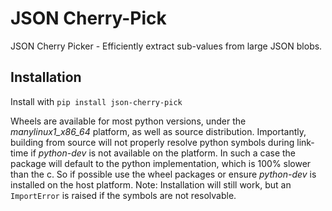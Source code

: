 # JSON Cherry-Pick
JSON Cherry Picker - Efficiently extract sub-values from large JSON blobs.<br/>

## Installation
Install with `pip install json-cherry-pick`

Wheels are available for most python versions, under the *manylinux1_x86_64* platform, as well as source distribution. Importantly, building from source will not properly resolve python symbols during link-time if *python-dev* is not available on the platform. In such a case the package will default to the python implementation, which is 100% slower than the c. So if possible use the wheel packages or ensure *python-dev* is installed on the host platform.
Note: Installation will still work, but an `ImportError` is raised if the symbols are not resolvable.

